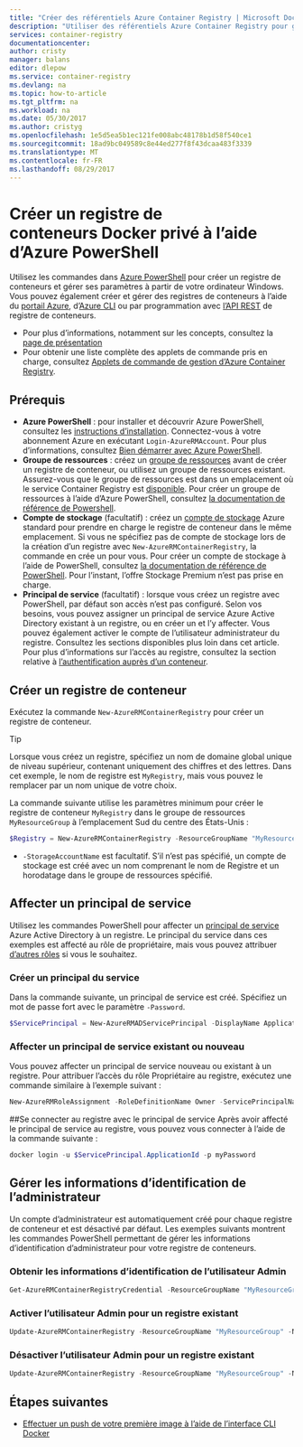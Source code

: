 ```yaml
---
title: "Créer des référentiels Azure Container Registry | Microsoft Docs"
description: "Utiliser des référentiels Azure Container Registry pour gérer des images Docker"
services: container-registry
documentationcenter: 
author: cristy
manager: balans
editor: dlepow
ms.service: container-registry
ms.devlang: na
ms.topic: how-to-article
ms.tgt_pltfrm: na
ms.workload: na
ms.date: 05/30/2017
ms.author: cristyg
ms.openlocfilehash: 1e5d5ea5b1ec121fe008abc48178b1d58f540ce1
ms.sourcegitcommit: 18ad9bc049589c8e44ed277f8f43dcaa483f3339
ms.translationtype: MT
ms.contentlocale: fr-FR
ms.lasthandoff: 08/29/2017
---
```

# <a name="create-a-private-docker-container-registry-using-the-azure-powershell"></a>Créer un registre de conteneurs Docker privé à l’aide d’Azure PowerShell
Utilisez les commandes dans [Azure PowerShell](https://docs.microsoft.com/en-us/powershell/azure/overview) pour créer un registre de conteneurs et gérer ses paramètres à partir de votre ordinateur Windows. Vous pouvez également créer et gérer des registres de conteneurs à l’aide du [portail Azure](container-registry-get-started-portal.md), d’[Azure CLI](container-registry-get-started-azure-cli.md) ou par programmation avec [l’API REST](https://go.microsoft.com/fwlink/p/?linkid=834376) de registre de conteneurs.


* Pour plus d’informations, notamment sur les concepts, consultez la [page de présentation](container-registry-intro.md)
* Pour obtenir une liste complète des applets de commande pris en charge, consultez [Applets de commande de gestion d’Azure Container Registry](https://docs.microsoft.com/en-us/powershell/module/azurerm.containerregistry/).


## <a name="prerequisites"></a>Prérequis
* **Azure PowerShell** : pour installer et découvrir Azure PowerShell, consultez les [instructions d’installation](https://docs.microsoft.com/en-us/powershell/azure/install-azurerm-ps). Connectez-vous à votre abonnement Azure en exécutant `Login-AzureRMAccount`. Pour plus d’informations, consultez [Bien démarrer avec Azure PowerShell](https://docs.microsoft.com/en-us/powershell/azure/get-started-azurep).
* **Groupe de ressources** : créez un [groupe de ressources](../azure-resource-manager/resource-group-overview.md#resource-groups) avant de créer un registre de conteneur, ou utilisez un groupe de ressources existant. Assurez-vous que le groupe de ressources est dans un emplacement où le service Container Registry est [disponible](https://azure.microsoft.com/regions/services/). Pour créer un groupe de ressources à l’aide d’Azure PowerShell, consultez [la documentation de référence de Powershell](https://docs.microsoft.com/en-us/powershell/azure/get-started-azureps#create-a-resource-group).
* **Compte de stockage** (facultatif) : créez un [compte de stockage](../storage/common/storage-introduction.md) Azure standard pour prendre en charge le registre de conteneur dans le même emplacement. Si vous ne spécifiez pas de compte de stockage lors de la création d’un registre avec `New-AzureRMContainerRegistry`, la commande en crée un pour vous. Pour créer un compte de stockage à l’aide de PowerShell, consultez [la documentation de référence de PowerShell](https://docs.microsoft.com/en-us/powershell/module/azure/new-azurestorageaccount). Pour l’instant, l’offre Stockage Premium n’est pas prise en charge.
* **Principal de service** (facultatif) : lorsque vous créez un registre avec PowerShell, par défaut son accès n’est pas configuré. Selon vos besoins, vous pouvez assigner un principal de service Azure Active Directory existant à un registre, ou en créer un et l’y affecter. Vous pouvez également activer le compte de l’utilisateur administrateur du registre. Consultez les sections disponibles plus loin dans cet article. Pour plus d’informations sur l’accès au registre, consultez la section relative à [l’authentification auprès d’un conteneur](container-registry-authentication.md).

## <a name="create-a-container-registry"></a>Créer un registre de conteneur
Exécutez la commande `New-AzureRMContainerRegistry` pour créer un registre de conteneur.

> [!TIP]
> Lorsque vous créez un registre, spécifiez un nom de domaine global unique de niveau supérieur, contenant uniquement des chiffres et des lettres. Dans cet exemple, le nom de registre est `MyRegistry`, mais vous pouvez le remplacer par un nom unique de votre choix.
>
>

La commande suivante utilise les paramètres minimum pour créer le registre de conteneur `MyRegistry` dans le groupe de ressources `MyResourceGroup` à l’emplacement Sud du centre des États-Unis :

```PowerShell
$Registry = New-AzureRMContainerRegistry -ResourceGroupName "MyResourceGroup" -Name "MyRegistry"
```

* `-StorageAccountName` est facultatif. S’il n’est pas spécifié, un compte de stockage est créé avec un nom comprenant le nom de Registre et un horodatage dans le groupe de ressources spécifié.

## <a name="assign-a-service-principal"></a>Affecter un principal de service
Utilisez les commandes PowerShell pour affecter un [principal de service](../azure-resource-manager/resource-group-authenticate-service-principal.md) Azure Active Directory à un registre. Le principal du service dans ces exemples est affecté au rôle de propriétaire, mais vous pouvez attribuer [d’autres rôles](../active-directory/role-based-access-control-configure.md) si vous le souhaitez.

### <a name="create-a-service-principal"></a>Créer un principal du service
Dans la commande suivante, un principal de service est créé. Spécifiez un mot de passe fort avec le paramètre `-Password`.

```PowerShell
$ServicePrincipal = New-AzureRMADServicePrincipal -DisplayName ApplicationDisplayName -Password "MyPassword"
```

### <a name="assign-a-new-or-existing-service-principal"></a>Affecter un principal de service existant ou nouveau
Vous pouvez affecter un principal de service nouveau ou existant à un registre. Pour attribuer l’accès du rôle Propriétaire au registre, exécutez une commande similaire à l’exemple suivant :

```PowerShell
New-AzureRMRoleAssignment -RoleDefinitionName Owner -ServicePrincipalName $ServicePrincipal.ApplicationId -Scope $Registry.Id
```

##<a name="sign-in-to-the-registry-with-the-service-principal"></a>Se connecter au registre avec le principal de service
Après avoir affecté le principal de service au registre, vous pouvez vous connecter à l’aide de la commande suivante :

```PowerShell
docker login -u $ServicePrincipal.ApplicationId -p myPassword
```

## <a name="manage-admin-credentials"></a>Gérer les informations d’identification de l’administrateur
Un compte d’administrateur est automatiquement créé pour chaque registre de conteneur et est désactivé par défaut. Les exemples suivants montrent les commandes PowerShell permettant de gérer les informations d’identification d’administrateur pour votre registre de conteneurs.

### <a name="obtain-admin-user-credentials"></a>Obtenir les informations d’identification de l’utilisateur Admin
```PowerShell
Get-AzureRMContainerRegistryCredential -ResourceGroupName "MyResourceGroup" -Name "MyRegistry"
```

### <a name="enable-admin-user-for-an-existing-registry"></a>Activer l’utilisateur Admin pour un registre existant
```PowerShell
Update-AzureRMContainerRegistry -ResourceGroupName "MyResourceGroup" -Name "MyRegistry" -EnableAdminUser
```

### <a name="disable-admin-user-for-an-existing-registry"></a>Désactiver l’utilisateur Admin pour un registre existant
```PowerShell
Update-AzureRMContainerRegistry -ResourceGroupName "MyResourceGroup" -Name "MyRegistry" -DisableAdminUser
```

## <a name="next-steps"></a>Étapes suivantes
* [Effectuer un push de votre première image à l’aide de l’interface CLI Docker](container-registry-get-started-docker-cli.md)
